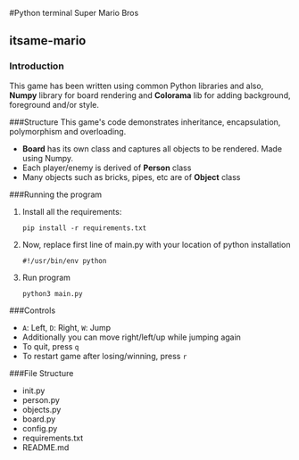 #Python terminal Super Mario Bros
## itsame-mario

### Introduction
This game has been written using common Python libraries and also, __Numpy__ library for 
board rendering and __Colorama__ lib for adding background, foreground and/or style.

###Structure
This game's code demonstrates inheritance, encapsulation, polymorphism and overloading.
* __Board__ has its own class and captures all objects to be rendered. Made using Numpy.
* Each player/enemy is derived of __Person__ class
* Many objects such as bricks, pipes, etc are of __Object__ class

###Running the program

1) Install all the requirements:

   ```pip install -r requirements.txt```  
2) Now, replace first line of main.py with your location of python installation

   ```#!/usr/bin/env python```
3) Run program
   
   ```python3 main.py```

###Controls
* ```A```: Left, ```D```: Right, ```W```: Jump
* Additionally you can move right/left/up while jumping again
* To quit, press ```q```
* To restart game after losing/winning, press ```r```

###File Structure
* init.py
* person.py
* objects.py
* board.py
* config.py
* requirements.txt
* README.md